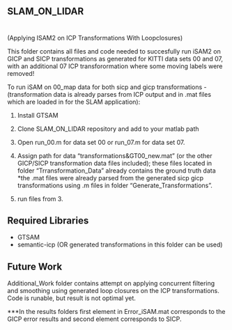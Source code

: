## SLAM_ON_LIDAR 
# 
(Applying ISAM2 on ICP Transformations With Loopclosures)

This folder contains all files and code needed to succesfully run iSAM2 on GICP and SICP transformations as generated for KITTI data sets 00 and 07, with an additional 07 ICP transforormation where some moving labels were removed!

To run iSAM on 00_map data for both sicp and gicp transformations - (transformation data is already parses from ICP output and in .mat files which are loaded in for the SLAM application):

1. Install GTSAM

2. Clone SLAM_ON_LIDAR repository and add to your matlab path

3. Open run_00.m for data set 00 or run_07.m for data set 07.

3.  Assign path for data “transformations&GT00_new.mat” (or the other GICP/SICP transformation data files included); these files located in folder “Trransformation_Data” already contains the ground truth data 
*the .mat files were already parsed from the generated sicp gicp transformations using .m files in folder “Generate_Transformations”.

4. run files from 3.

## Required Libraries
* GTSAM
* semantic-icp (OR generated transformations in this folder can be used)

## Future Work
Additional_Work folder contains attempt on applying concurrent filtering and smoothing using generated loop closures on the ICP transformations. Code is runable, but result is not optimal yet. 

***In the results folders first element in Error_iSAM.mat corresponds to the GICP error results and second element corresponds to SICP.
